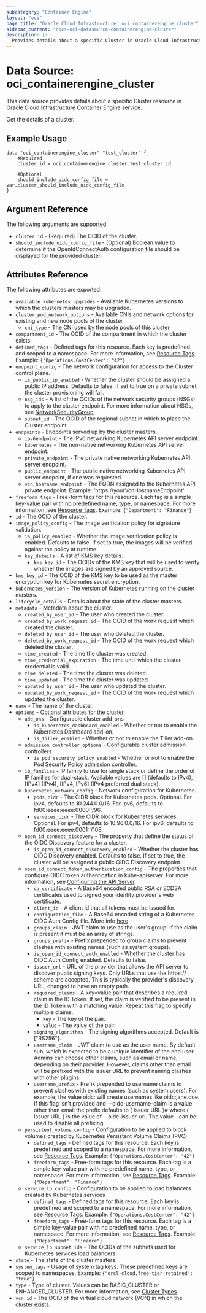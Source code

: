 ```yaml
---
subcategory: "Container Engine"
layout: "oci"
page_title: "Oracle Cloud Infrastructure: oci_containerengine_cluster"
sidebar_current: "docs-oci-datasource-containerengine-cluster"
description: |-
  Provides details about a specific Cluster in Oracle Cloud Infrastructure Container Engine service
---
```


# Data Source: oci_containerengine_cluster
This data source provides details about a specific Cluster resource in Oracle Cloud Infrastructure Container Engine service.

Get the details of a cluster.

## Example Usage

```hcl
data "oci_containerengine_cluster" "test_cluster" {
	#Required
	cluster_id = oci_containerengine_cluster.test_cluster.id

	#Optional
	should_include_oidc_config_file = var.cluster_should_include_oidc_config_file
}
```

## Argument Reference

The following arguments are supported:

* `cluster_id` - (Required) The OCID of the cluster.
* `should_include_oidc_config_file` - (Optional) Boolean value to determine if the OpenIdConnectAuth configuration file should be displayed for the provided cluster. 


## Attributes Reference

The following attributes are exported:

* `available_kubernetes_upgrades` - Available Kubernetes versions to which the clusters masters may be upgraded.
* `cluster_pod_network_options` - Available CNIs and network options for existing and new node pools of the cluster
	* `cni_type` - The CNI used by the node pools of this cluster
* `compartment_id` - The OCID of the compartment in which the cluster exists.
* `defined_tags` - Defined tags for this resource. Each key is predefined and scoped to a namespace. For more information, see [Resource Tags](https://docs.cloud.oracle.com/iaas/Content/General/Concepts/resourcetags.htm). Example: `{"Operations.CostCenter": "42"}` 
* `endpoint_config` - The network configuration for access to the Cluster control plane. 
	* `is_public_ip_enabled` - Whether the cluster should be assigned a public IP address. Defaults to false. If set to true on a private subnet, the cluster provisioning will fail.
	* `nsg_ids` - A list of the OCIDs of the network security groups (NSGs) to apply to the cluster endpoint. For more information about NSGs, see [NetworkSecurityGroup](https://docs.cloud.oracle.com/iaas/api/#/en/iaas/20160918/NetworkSecurityGroup/). 
	* `subnet_id` - The OCID of the regional subnet in which to place the Cluster endpoint.
* `endpoints` - Endpoints served up by the cluster masters.
	* `ipv6endpoint` - The IPv6 networking Kubernetes API server endpoint.
	* `kubernetes` - The non-native networking Kubernetes API server endpoint.
	* `private_endpoint` - The private native networking Kubernetes API server endpoint.
	* `public_endpoint` - The public native networking Kubernetes API server endpoint, if one was requested.
	* `vcn_hostname_endpoint` - The FQDN assigned to the Kubernetes API private endpoint. Example: 'https://yourVcnHostnameEndpoint' 
* `freeform_tags` - Free-form tags for this resource. Each tag is a simple key-value pair with no predefined name, type, or namespace. For more information, see [Resource Tags](https://docs.cloud.oracle.com/iaas/Content/General/Concepts/resourcetags.htm). Example: `{"Department": "Finance"}` 
* `id` - The OCID of the cluster.
* `image_policy_config` - The image verification policy for signature validation. 
	* `is_policy_enabled` - Whether the image verification policy is enabled. Defaults to false. If set to true, the images will be verified against the policy at runtime.
	* `key_details` - A list of KMS key details.
		* `kms_key_id` - The OCIDs of the KMS key that will be used to verify whether the images are signed by an approved source. 
* `kms_key_id` - The OCID of the KMS key to be used as the master encryption key for Kubernetes secret encryption.
* `kubernetes_version` - The version of Kubernetes running on the cluster masters.
* `lifecycle_details` - Details about the state of the cluster masters.
* `metadata` - Metadata about the cluster.
	* `created_by_user_id` - The user who created the cluster.
	* `created_by_work_request_id` - The OCID of the work request which created the cluster.
	* `deleted_by_user_id` - The user who deleted the cluster.
	* `deleted_by_work_request_id` - The OCID of the work request which deleted the cluster.
	* `time_created` - The time the cluster was created.
	* `time_credential_expiration` - The time until which the cluster credential is valid.
	* `time_deleted` - The time the cluster was deleted.
	* `time_updated` - The time the cluster was updated.
	* `updated_by_user_id` - The user who updated the cluster.
	* `updated_by_work_request_id` - The OCID of the work request which updated the cluster.
* `name` - The name of the cluster.
* `options` - Optional attributes for the cluster.
	* `add_ons` - Configurable cluster add-ons
		* `is_kubernetes_dashboard_enabled` - Whether or not to enable the Kubernetes Dashboard add-on.
		* `is_tiller_enabled` - Whether or not to enable the Tiller add-on.
	* `admission_controller_options` - Configurable cluster admission controllers
		* `is_pod_security_policy_enabled` - Whether or not to enable the Pod Security Policy admission controller.
	* `ip_families` - IP family to use for single stack or define the order of IP families for dual-stack. Available values are [] (defaults to IPv4), [IPv4] (IPv4), [IPv4, IPv6] (IPv4 preferred dual stack).
	* `kubernetes_network_config` - Network configuration for Kubernetes.
		* `pods_cidr` - The CIDR block for Kubernetes pods. Optional. For ipv4, defaults to 10.244.0.0/16. For ipv6, defaults to fd00:eeee:eeee:0000::/96.
		* `services_cidr` - The CIDR block for Kubernetes services. Optional. For ipv4, defaults to 10.96.0.0/16. For ipv6, defaults to fd00:eeee:eeee:0001::/108.
	* `open_id_connect_discovery` - The property that define the status of the OIDC Discovery feature for a cluster. 
		* `is_open_id_connect_discovery_enabled` - Whether the cluster has OIDC Discovery enabled. Defaults to false. If set to true, the cluster will be assigned a public OIDC Discovery endpoint. 
	* `open_id_connect_token_authentication_config` - The properties that configure OIDC token authentication in kube-apiserver. For more information, see [Configuring the API Server](https://kubernetes.io/docs/reference/access-authn-authz/authentication/#using-flags). 
		* `ca_certificate` - A Base64 encoded public RSA or ECDSA certificates used to signed your identity provider's web certificate. 
		* `client_id` - A client id that all tokens must be issued for. 
		* `configuration_file` - A Base64 encoded string of a Kubernetes OIDC Auth Config file. More info [here](https://kubernetes.io/docs/reference/access-authn-authz/authentication/#using-authentication-configuration) 
		* `groups_claim` - JWT claim to use as the user's group. If the claim is present it must be an array of strings. 
		* `groups_prefix` - Prefix prepended to group claims to prevent clashes with existing names (such as system:groups). 
		* `is_open_id_connect_auth_enabled` - Whether the cluster has OIDC Auth Config enabled. Defaults to false. 
		* `issuer_url` - URL of the provider that allows the API server to discover public signing keys.  Only URLs that use the https:// scheme are accepted. This is typically the provider's discovery URL,  changed to have an empty path. 
		* `required_claims` - A key=value pair that describes a required claim in the ID Token. If set, the claim is verified to be present  in the ID Token with a matching value. Repeat this flag to specify multiple claims. 
			* `key` - The key of the pair.
			* `value` - The value of the pair.
		* `signing_algorithms` - The signing algorithms accepted. Default is ["RS256"]. 
		* `username_claim` - JWT claim to use as the user name. By default sub, which is expected to be a unique identifier of the end  user. Admins can choose other claims, such as email or name, depending on their provider. However, claims  other than email will be prefixed with the issuer URL to prevent naming clashes with other plugins. 
		* `username_prefix` - Prefix prepended to username claims to prevent clashes with existing names (such as system:users).  For example, the value oidc: will create usernames like oidc:jane.doe. If this flag isn't provided and  --oidc-username-claim is a value other than email the prefix defaults to ( Issuer URL )# where  ( Issuer URL ) is the value of --oidc-issuer-url. The value - can be used to disable all prefixing. 
	* `persistent_volume_config` - Configuration to be applied to block volumes created by Kubernetes Persistent Volume Claims (PVC)
		* `defined_tags` - Defined tags for this resource. Each key is predefined and scoped to a namespace. For more information, see [Resource Tags](https://docs.cloud.oracle.com/iaas/Content/General/Concepts/resourcetags.htm). Example: `{"Operations.CostCenter": "42"}` 
		* `freeform_tags` - Free-form tags for this resource. Each tag is a simple key-value pair with no predefined name, type, or namespace. For more information, see [Resource Tags](https://docs.cloud.oracle.com/iaas/Content/General/Concepts/resourcetags.htm). Example: `{"Department": "Finance"}` 
	* `service_lb_config` - Configuration to be applied to load balancers created by Kubernetes services
		* `defined_tags` - Defined tags for this resource. Each key is predefined and scoped to a namespace. For more information, see [Resource Tags](https://docs.cloud.oracle.com/iaas/Content/General/Concepts/resourcetags.htm). Example: `{"Operations.CostCenter": "42"}` 
		* `freeform_tags` - Free-form tags for this resource. Each tag is a simple key-value pair with no predefined name, type, or namespace. For more information, see [Resource Tags](https://docs.cloud.oracle.com/iaas/Content/General/Concepts/resourcetags.htm). Example: `{"Department": "Finance"}` 
	* `service_lb_subnet_ids` - The OCIDs of the subnets used for Kubernetes services load balancers.
* `state` - The state of the cluster masters.
* `system_tags` - Usage of system tag keys. These predefined keys are scoped to namespaces. Example: `{"orcl-cloud.free-tier-retained": "true"}` 
* `type` - Type of cluster. Values can be BASIC_CLUSTER or ENHANCED_CLUSTER. For more information, see [Cluster Types](https://docs.cloud.oracle.com/iaas/Content/ContEng/Tasks/contengcomparingenhancedwithbasicclusters_topic.htm)
* `vcn_id` - The OCID of the virtual cloud network (VCN) in which the cluster exists.

